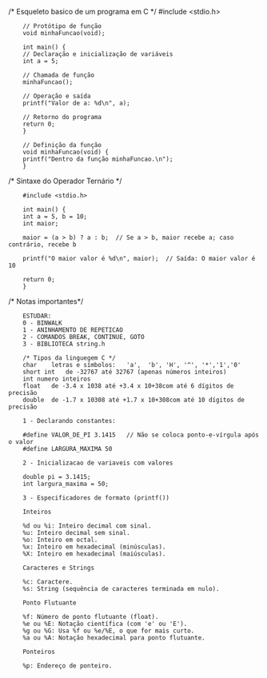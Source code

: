 /* Esqueleto basico de um programa em C */ 
        #include <stdio.h>

        // Protótipo de função
        void minhaFuncao(void);

        int main() {
        // Declaração e inicialização de variáveis
        int a = 5;

        // Chamada de função
        minhaFuncao();

        // Operação e saída
        printf("Valor de a: %d\n", a);

        // Retorno do programa
        return 0;
        }

        // Definição da função
        void minhaFuncao(void) {
        printf("Dentro da função minhaFuncao.\n");
        }


/* Sintaxe do Operador Ternário */

        #include <stdio.h>

        int main() {
        int a = 5, b = 10;
        int maior;

        maior = (a > b) ? a : b;  // Se a > b, maior recebe a; caso contrário, recebe b

        printf("O maior valor é %d\n", maior);  // Saída: O maior valor é 10

        return 0;
        }


/* Notas importantes*/

        ESTUDAR:
        0 - BINWALK
        1 - ANINHAMENTO DE REPETICAO
        2 - COMANDOS BREAK, CONTINUE, GOTO
        3 - BIBLIOTECA string.h

        /* Tipos da linguegem C */ 
        char 	letras e símbolos:   'a',  'b', 'H', '^', '*','1','0'
        short int 	de -32767 até 32767 (apenas números inteiros)
        int numero inteiros
        float 	de -3.4 x 1038 até +3.4 x 10+38com até 6 dígitos de precisão
        double 	de -1.7 x 10308 até +1.7 x 10+308com até 10 dígitos de precisão

        1 - Declarando constantes:
        
        #define VALOR_DE_PI 3.1415   // Não se coloca ponto-e-vírgula após o valor
        #define LARGURA_MAXIMA 50 

        2 - Inicializacao de variaveis com valores
        
        double pi = 3.1415;
        int largura_maxima = 50;

        3 - Especificadores de formato (printf())

        Inteiros

        %d ou %i: Inteiro decimal com sinal.
        %u: Inteiro decimal sem sinal.
        %o: Inteiro em octal.
        %x: Inteiro em hexadecimal (minúsculas).
        %X: Inteiro em hexadecimal (maiúsculas).

        Caracteres e Strings

        %c: Caractere.
        %s: String (sequência de caracteres terminada em nulo).

        Ponto Flutuante

        %f: Número de ponto flutuante (float).
        %e ou %E: Notação científica (com 'e' ou 'E').
        %g ou %G: Usa %f ou %e/%E, o que for mais curto.
        %a ou %A: Notação hexadecimal para ponto flutuante.

        Ponteiros

        %p: Endereço de ponteiro.
